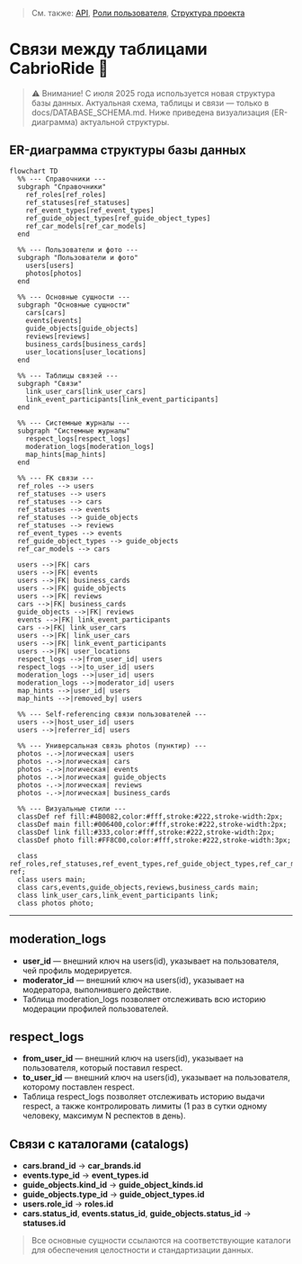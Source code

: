 > См. также: [API](API_METHODS.md), [Роли пользователя](USER_ROLES.md), [Структура проекта](PROJECT_STRUCTURE.md)

# Связи между таблицами CabrioRide 🔗

> ⚠️ Внимание! С июля 2025 года используется новая структура базы данных. Актуальная схема, таблицы и связи — только в docs/DATABASE_SCHEMA.md. Ниже приведена визуализация (ER-диаграмма) актуальной структуры.

## ER-диаграмма структуры базы данных

```mermaid
flowchart TD
  %% --- Справочники ---
  subgraph "Справочники"
    ref_roles[ref_roles]
    ref_statuses[ref_statuses]
    ref_event_types[ref_event_types]
    ref_guide_object_types[ref_guide_object_types]
    ref_car_models[ref_car_models]
  end

  %% --- Пользователи и фото ---
  subgraph "Пользователи и фото"
    users[users]
    photos[photos]
  end

  %% --- Основные сущности ---
  subgraph "Основные сущности"
    cars[cars]
    events[events]
    guide_objects[guide_objects]
    reviews[reviews]
    business_cards[business_cards]
    user_locations[user_locations]
  end

  %% --- Таблицы связей ---
  subgraph "Связи"
    link_user_cars[link_user_cars]
    link_event_participants[link_event_participants]
  end

  %% --- Системные журналы ---
  subgraph "Системные журналы"
    respect_logs[respect_logs]
    moderation_logs[moderation_logs]
    map_hints[map_hints]
  end

  %% --- FK связи ---
  ref_roles --> users
  ref_statuses --> users
  ref_statuses --> cars
  ref_statuses --> events
  ref_statuses --> guide_objects
  ref_statuses --> reviews
  ref_event_types --> events
  ref_guide_object_types --> guide_objects
  ref_car_models --> cars

  users -->|FK| cars
  users -->|FK| events
  users -->|FK| business_cards
  users -->|FK| guide_objects
  users -->|FK| reviews
  cars -->|FK| business_cards
  guide_objects -->|FK| reviews
  events -->|FK| link_event_participants
  cars -->|FK| link_user_cars
  users -->|FK| link_user_cars
  users -->|FK| link_event_participants
  users -->|FK| user_locations
  respect_logs -->|from_user_id| users
  respect_logs -->|to_user_id| users
  moderation_logs -->|user_id| users
  moderation_logs -->|moderator_id| users
  map_hints -->|user_id| users
  map_hints -->|removed_by| users

  %% --- Self-referencing связи пользователей ---
  users -->|host_user_id| users
  users -->|referrer_id| users

  %% --- Универсальная связь photos (пунктир) ---
  photos -.->|логическая| users
  photos -.->|логическая| cars
  photos -.->|логическая| events
  photos -.->|логическая| guide_objects
  photos -.->|логическая| reviews
  photos -.->|логическая| business_cards

  %% --- Визуальные стили ---
  classDef ref fill:#4B0082,color:#fff,stroke:#222,stroke-width:2px;
  classDef main fill:#006400,color:#fff,stroke:#222,stroke-width:2px;
  classDef link fill:#333,color:#fff,stroke:#222,stroke-width:2px;
  classDef photo fill:#FF8C00,color:#fff,stroke:#222,stroke-width:3px;

  class ref_roles,ref_statuses,ref_event_types,ref_guide_object_types,ref_car_models ref;
  class users main;
  class cars,events,guide_objects,reviews,business_cards main;
  class link_user_cars,link_event_participants link;
  class photos photo;
```

---

## moderation_logs

- **user_id** — внешний ключ на users(id), указывает на пользователя, чей профиль модерируется.
- **moderator_id** — внешний ключ на users(id), указывает на модератора, выполнившего действие.
- Таблица moderation_logs позволяет отслеживать всю историю модерации профилей пользователей. 

## respect_logs

- **from_user_id** — внешний ключ на users(id), указывает на пользователя, который поставил respect.
- **to_user_id** — внешний ключ на users(id), указывает на пользователя, которому поставлен respect.
- Таблица respect_logs позволяет отслеживать историю выдачи respect, а также контролировать лимиты (1 раз в сутки одному человеку, максимум N респектов в день). 

## Связи с каталогами (catalogs)

- **cars.brand_id** → **car_brands.id**
- **events.type_id** → **event_types.id**
- **guide_objects.kind_id** → **guide_object_kinds.id**
- **guide_objects.type_id** → **guide_object_types.id**
- **users.role_id** → **roles.id**
- **cars.status_id**, **events.status_id**, **guide_objects.status_id** → **statuses.id**

> Все основные сущности ссылаются на соответствующие каталоги для обеспечения целостности и стандартизации данных. 